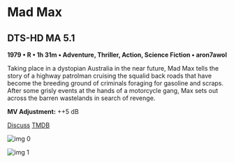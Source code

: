 # Mad Max

## DTS-HD MA 5.1

**1979 • R • 1h 31m • Adventure, Thriller, Action, Science Fiction • aron7awol**

Taking place in a dystopian Australia in the near future, Mad Max tells the story of a highway patrolman cruising the squalid back roads that have become the breeding ground of criminals foraging for gasoline and scraps. After some grisly events at the hands of a motorcycle gang, Max sets out across the barren wastelands in search of revenge.

**MV Adjustment:** ++5 dB

[Discuss](https://www.avsforum.com/threads/bass-eq-for-filtered-movies.2995212/post-58079844)  [TMDB](9659)

![img 0](https://i.imgur.com/wOlZ210.jpg)

![img 1](https://i.imgur.com/WYWUyoQ.png)

